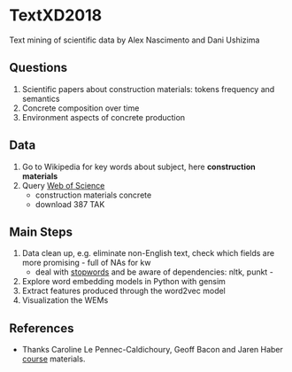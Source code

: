 TextXD2018
==========

Text mining of scientific data by Alex Nascimento and Dani Ushizima

Questions
---------

1.	Scientific papers about construction materials: tokens frequency and semantics
2.	Concrete composition over time
3.	Environment aspects of concrete production

Data
----

1.	Go to Wikipedia for key words about subject, here **construction materials**
2.	Query [Web of Science](http://www.webofknowledge.com/)
	-	construction materials concrete
	-	download 387 TAK

Main Steps
----------

1.	Data clean up, e.g. eliminate non-English text, check which fields are more promising - full of NAs for kw
	-	deal with [stopwords](https://pythonspot.com/nltk-stop-words/) and be aware of dependencies: nltk, punkt -
2.	Explore word embedding models in Python with gensim
3.	Extract features produced through the word2vec model
4.	Visualization the WEMs

References
----------

-	Thanks Caroline Le Pennec-Caldichoury, Geoff Bacon and Jaren Haber [course](http://www.textxd.org/programs/textxd2018/) materials.
